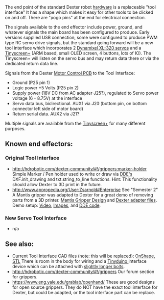 The end point of the standard Dexter robot [hardware](Hardware) is a replaceable "tool interface" It has a shape which makes it easy for other tools to be clicked on and off. There are "pogo pins" at the end for electrical connection. 

The signals available to the end effector include power, ground, and whatever signals the main board has been configured to produce. Early versions supplied USB connection, some were configured to produce PWM type RC servo drive signals, but the standard going forward will be a new tool interface which incorporates 2 [Dynamixel XL-320 servos](End-Effector-Servos) and a [Tinyscreen+](End-Effector-Screen) (ARM based, small OLED screen, 4 buttons, lots of IO). The Tinyscreen+ will listen on the servo bus and may return data there or via the dedicated return data line. 

Signals from the Dexter [Motor Control PCB](Motor-Control-PCB) to the Tool Interface:
- Ground (P25 pin 1)
- Logic power +5 Volts (P25 pin 2)
- Supply power (18V DC from AC adapter J25?), regulated to Servo power voltage (6 - 8.75V) at the interface
- Servo data bus, bidirectional. AUX1 via J20 (bottom pin, on bottom connector left side of motor board)
- Return serial data. AUX2 via J21?

Multiple signals are available from the [Tinyscreen+](End-Effector-Screen) for many different purposes.

## Known end effectors:
### Original Tool Interface
- http://hdrobotic.com/dexter-community/#!/grippers:marker-holder Simple Marker / Pen holder used to write or draw via [DDE's](DDE) DXF.init_drawing and txt.string_to_line functions. Hint: This functionality should allow Dexter to 3D print in the future.
- http://www.appropedia.org/User:Zsarnold#Enterprise See "Semester 2" A Mantis gripper was adapted to Dexter for a great demo of removing parts from a 3D printer. [Mantis Gripper Design](https://www.thingiverse.com/thing:1480408) and [Dexter adapter files](https://www.thingiverse.com/thing:2877079). Demo setup: [Video](https://www.youtube.com/watch?v=g7vwe5gVP3k), [Images](https://imgur.com/a/42GDrtg), and [DDE code](https://pastebin.com/EKfpEdBR). 

### New Servo Tool Interface
- n/a

## See also:
- Current Tool Interface CAD files (note: this will be replaced): [OnShape](https://cad.onshape.com/documents/2af8ed0e61a34ebf69284c68/w/72caf65e51bde98e456925d2/e/b03fb46577fe162df32757e9), [STL](https://www.thingiverse.com/download:3318346) There is room in the body for wiring and a [Tinyduino ](https://tinycircuits.com/collections/kits/products/tinyduino-basic-kit) interface device which can be attached with [slightly longer bolts](https://www.mcmaster.com/#91251a059/=17p3i1d). 
- http://hdrobotic.com/dexter-community/#!/grippers Our forum section for grippers. 
- https://www.eng.yale.edu/grablab/openhand/ These are good designs for open source grippers. They do NOT have the exact tool interface for Dexter, but could be adapted, or the tool interface part can be replace. 
